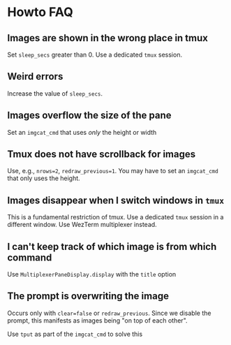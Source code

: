 # Howto FAQ

## Images are shown in the wrong place in tmux

Set `sleep_secs` greater than 0. Use a dedicated `tmux` session.

## Weird errors

Increase the value of `sleep_secs`.

## Images overflow the size of the pane

Set an `imgcat_cmd` that uses *only* the height or width

## Tmux does not have scrollback for images

Use, e.g., `nrows=2`, `redraw_previous=1`. You may have to set an `imgcat_cmd` that only uses the height.

## Images disappear when I switch windows in `tmux`

This is a fundamental restriction of tmux. Use a dedicated `tmux` session in a different window. Use WezTerm multiplexer instead.

## I can't keep track of which image is from which command

Use `MultiplexerPaneDisplay.display` with the `title` option

## The prompt is overwriting the image

Occurs only with `clear=false` or `redraw_previous`. Since we disable the prompt, this manifests as images being "on top of each other".

Use `tput` as part of the `imgcat_cmd` to solve this
